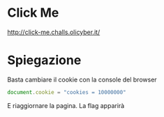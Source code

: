 # Click Me
http://click-me.challs.olicyber.it/

# Spiegazione
Basta cambiare il cookie con la console del browser

```js
document.cookie = "cookies = 10000000"
```

E riaggiornare la pagina. La flag apparirà